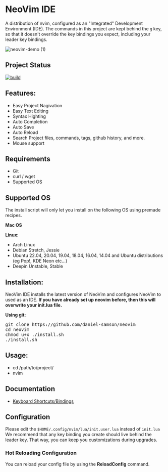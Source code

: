 # NeoVim IDE

A distribution of nvim, configured as an "Integrated" Development Environment (IDE). The commands in this project are kept behind the `g` key, so that it doesn't override the key bindings you expect, including your leader key bindings.

![neovim-demo (1)](https://user-images.githubusercontent.com/12231216/190850023-939e183c-be90-4039-b29e-5c9519a404b2.gif)

## Project Status
[![build](https://github.com/daniel-samson/neovim/actions/workflows/build.yml/badge.svg)](https://github.com/daniel-samson/neovim/actions/workflows/build.yml)

## Features:

- Easy Project Nagivation
- Easy Text Editing
- Syntax Highting
- Auto Completion
- Auto Save
- Auto Reload
- Search Project files, commands, tags, github history, and more.
- Mouse support

## Requirements
- Git
- curl / wget
- Supported OS

## Supported OS

The install script will only let you install on the following OS using premade recipes.

**Mac OS**

**Linux**:
- Arch Linux
- Debian Stretch, Jessie
- Ubuntu 22.04, 20.04, 19.04, 18.04, 16.04, 14.04 and Ubuntu distributions (eg Pop!, KDE Neon etc...)
- Deepin Unstable, Stable

## Installation:
NeoVim IDE installs the latest version of NeoVim and configures NeoVim to used as an IDE. **If you have already set up neovim before, then this will overwrite your init.lua file.**

**Using git:**
<pre>
git clone https://github.com/daniel-samson/neovim
cd neovim
chmod u+x ./install.sh
./install.sh
</pre>

## Usage:
- cd /path/to/project/
- nvim 

## Documentation
- [Keyboard Shortcuts/Bindings](KEYBINDING.md)


## Configuration

Please edit the `$HOME/.config/nvim/lua/init.user.lua` instead of `init.lua` We recommend that any key binding you create should live behind the leader key. That way, you can keep you customizations during upgrades.

### Hot Reloading Configuration
You can reload your config file by using the **ReloadConfig** command.
